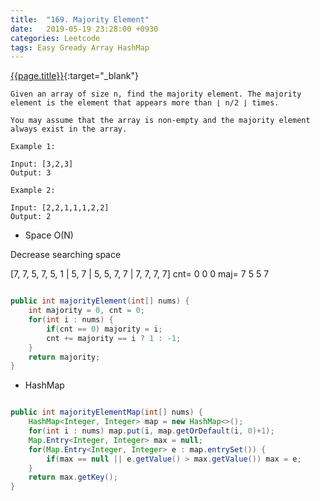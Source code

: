 ```yaml
---
title:  "169. Majority Element"
date:   2019-05-19 23:28:00 +0930
categories: Leetcode
tags: Easy Gready Array HashMap
---
```


[{{page.title}}](https://leetcode.com/problems/majority-element/){:target="_blank"}

    Given an array of size n, find the majority element. The majority element is the element that appears more than ⌊ n/2 ⌋ times.

    You may assume that the array is non-empty and the majority element always exist in the array.

    Example 1:

    Input: [3,2,3]
    Output: 3

    Example 2:

    Input: [2,2,1,1,1,2,2]
    Output: 2



* Space O(N)

Decrease searching space

 [7, 7, 5, 7, 5, 1 | 5, 7 | 5, 5, 7, 7 | 7, 7, 7, 7]
cnt=               0      0            0
maj=      7           5         5             7

```java

public int majorityElement(int[] nums) {
    int majority = 0, cnt = 0;
    for(int i : nums) {
        if(cnt == 0) majority = i;
        cnt += majority == i ? 1 : -1;
    }
    return majority;
}
```

* HashMap

```java

public int majorityElementMap(int[] nums) {
    HashMap<Integer, Integer> map = new HashMap<>();
    for(int i : nums) map.put(i, map.getOrDefault(i, 0)+1);
    Map.Entry<Integer, Integer> max = null;
    for(Map.Entry<Integer, Integer> e : map.entrySet()) {
        if(max == null || e.getValue() > max.getValue()) max = e;
    }
    return max.getKey();
}
```

